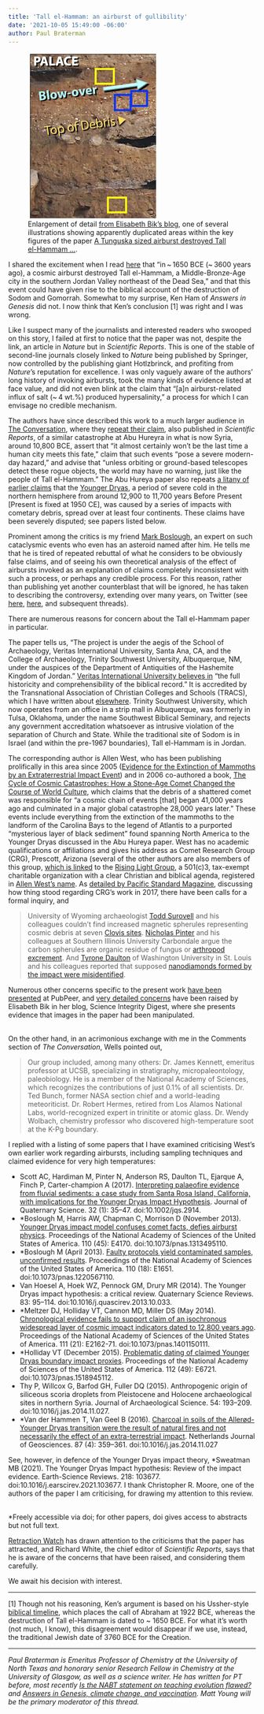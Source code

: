 ```yaml
---
title: 'Tall el-Hammam: an airburst of gullibility'
date: '2021-10-05 15:49:00 -06:00'
author: Paul Braterman
---
```


<figure>
<img src="/uploads/2021/Braterman_figure-3-Detail-2.jpg" alt="Detail of photograph"/>

<figcaption>Enlargement of detail <a href="https://scienceintegritydigest.com/2021/10/01/blast-in-the-past-image-concerns-in-paper-about-comet-that-might-have-destroyed-tall-el-hammam/">from Elisabeth Bik’s blog</a>, one of several illustrations showing apparently duplicated areas within the key figures of the paper <a href="https://www.nature.com/articles/s41598-021-97778-3">A Tunguska sized airburst destroyed Tall el-Hammam …</a>. </figcaption>
</figure>

I shared the excitement when I read [here](https://www.nature.com/articles/s41598-021-97778-3) that “in ~ 1650 BCE (~ 3600 years ago), a cosmic airburst destroyed Tall el-Hammam, a Middle-Bronze-Age city in the southern Jordan Valley northeast of the Dead Sea,” and that this event could have given rise to the biblical account of the destruction of Sodom and Gomorrah. Somewhat to my surprise, Ken Ham of <i>Answers in Genesis</i> did not. I now think that Ken’s conclusion [1] was right and I was wrong.<br/>

Like I suspect many of the journalists and interested readers who swooped on this story, I failed at first to notice that the paper was not, despite the link, an article in <i>Nature</i> but in <i>Scientific Reports</i>. This is one of the stable of second-line journals closely linked to <i>Nature</i> being published by Springer, now controlled by the publishing giant Hotlzbrinck, and profiting from <i>Nature</i>’s reputation for excellence. I was only vaguely aware of the authors’ long history of invoking airbursts, took the many kinds of evidence listed at face value, and did not even blink at the claim that “[a]n airburst-related influx of salt (~ 4 wt.%) produced hypersalinity,” a process for which I can envisage no credible mechanism.

<!--more-->

The authors have since described this work to a much larger audience in [The Conversation](https://theconversation.com/a-giant-space-rock-demolished-an-ancient-middle-eastern-city-and-everyone-in-it-possibly-inspiring-the-biblical-story-of-sodom-167678), where they [repeat their claim](https://www.nature.com/articles/s41598-020-60867-w), also published in <i>Scientific Reports</i>, of a similar catastrophe at Abu Hureyra in what is now Syria, around 10,800 BCE, assert that “it almost certainly won’t be the last time a human city meets this fate,” claim that such events “pose a severe modern-day hazard,” and advise that “unless orbiting or ground-based telescopes detect these rogue objects, the world may have no warning, just like the people of Tall el-Hammam.” The Abu Hureya paper also repeats [a litany of earlier claims](https://en.wikipedia.org/wiki/Younger_Dryas_impact_hypothesis) that the [Younger Dryas](https://en.wikipedia.org/wiki/Younger_Dryas), a period of severe cold in the northern hemisphere from around 12,900 to 11,700  years Before Present [Present is fixed at 1950 CE], was caused by a  series of impacts with cometary debris, spread over at least four continents. These claims have been severely disputed; see papers listed below.<br/>

Prominent among the critics is my friend [Mark Boslough](https://en.wikipedia.org/wiki/Mark_Boslough), an expert on such cataclysmic events who even has an asteroid named after him. He tells me that he is tired of repeated rebuttal of what he considers to be obviously false claims, and of seeing his own theoretical analysis of the effect of airbursts invoked as an explanation of claims completely inconsistent with such a process, or perhaps any credible process. For this reason, rather than publishing yet another counterblast that will be ignored, he has taken to describing the controversy, extending over many years, on Twitter (see [here](https://twitter.com/MarkBoslough/status/1440097126856282113), [here](https://twitter.com/MarkBoslough/status/1440378973309968391), and subsequent threads).<br/>

There are numerous reasons for concern about the Tall el-Hammam paper in particular.<br/>

The paper tells us, “The project is under the aegis of the School of Archaeology, Veritas International University, Santa Ana, CA, and the College of Archaeology, Trinity Southwest University, Albuquerque, NM, under the auspices of the Department of Antiquities of the Hashemite Kingdom of Jordan.” [Veritas International University believes in](https://viu.ves.edu/doctrinal-statement/) “the full historicity and comprehensibility of the biblical record.” It is accredited by the Transnational Association of Christian Colleges and Schools (TRACS), which I have written about [elsewhere](http://www.3quarksdaily.com/3quarksdaily/2013/11/credit-where-none-is-due-creationist-colleges-and-courses-i-am-browsing-school-science-textbooks-pub.html). Trinity Southwest University, which now operates from an office in a strip mall in Albuquerque, was formerly in Tulsa, Oklahoma, under the name Southwest Biblical Seminary, and rejects any government accreditation whatsoever as intrusive violation of the separation of Church and State. While the traditional site of Sodom is in Israel (and within the pre-1967 boundaries), Tall el-Hammam is in Jordan.<br/>

The corresponding author is Allen West, who has been publishing prolifically in this area since 2005 ([Evidence for the Extinction of Mammoths by an Extraterrestrial Impact Event](https://escholarship.org/uc/item/6434d1px)) and in 2006 co-authored a book, [The Cycle of Cosmic Catastrophes: How a Stone-Age Comet Changed the Course of World Culture](https://books.google.co.uk/books?hl=en&lr=&id=d1ooDwAAQBAJ&oi=fnd&pg=PT14&dq=%22Allen+West%22&ots=9QLiSjyrE3&sig=6pEWeeRLpuPRJeGozdWInxrMUsw#v=onepage&q=%22Allen%20West%22&f=false), which claims  that the debris of a shattered comet was responsible for  “a cosmic chain of events [that] began 41,000 years ago and culminated in a major global  catastrophe  28,000 years later.” These events include everything from the extinction of the mammoths to the landform of the Carolina Bays to the legend of Atlantis to a purported “mysterious layer of black sediment” found spanning North America to the Younger Dryas discussed in the Abu Hureya paper.  West has no academic qualifications or affiliations and gives his address as Comet Research Group (CRG), Prescott, Arizona (several of the other authors are also members of this group, [which is linked](https://scienceintegritydigest.com/2021/10/01/blast-in-the-past-image-concerns-in-paper-about-comet-that-might-have-destroyed-tall-el-hammam/) to the [Rising Light Group](https://www.authortalk.audio/), a 501(c)3, tax-exempt charitable organization with a clear Christian and biblical agenda, registered in [Allen West’s name](https://www.authortalk.audio/501-c3.html). As [detailed by Pacific Standard Magazine](https://psmag.com/environment/comet-claim-comes-crashing-to-earth-31180), discussing how thing stood regarding CRG’s work in 2017, there have been calls for a formal inquiry, and 

<blockquote> University of Wyoming archaeologist <a href="http://uwacadweb.uwyo.edu/SUROVELL/">Todd Surovell</a> and his colleagues couldn’t find increased magnetic spherules representing cosmic debris at seven <a href="http://www.pnas.org/content/106/43/18155.abstract?sid=49d79c32-625b-4cdd-bbb2-3ff3254f8a46">Clovis sites</a>. <a href="http://www.geology.siu.edu/people/pinter/index.html">Nicholas Pinter</a> and his colleagues at Southern Illinois University Carbondale argue the carbon spherules are organic residue of fungus or <a href="http://www.agu.org/pubs/crossref/2010/2010GL043345.shtml">arthropod excrement</a>. And <a href="http://physics.wustl.edu/people/daulton_tyrone-l">Tyrone Daulton</a> of Washington University in St. Louis and his colleagues reported that supposed <a href="http://www.pnas.org/content/107/37/16043">nanodiamonds formed by the impact were misidentified</a>.</blockquote>
Numerous other concerns specific to the present work <a href="https://pubpeer.com/publications/37B87CAC48DE4BC98AD40E00330143">have been presented</a> at PubPeer, and <a href="https://scienceintegritydigest.com/2021/10/01/blast-in-the-past-image-concerns-in-paper-about-comet-that-might-have-destroyed-tall-el-hammam/">very detailed concerns</a> have been raised by Elisabeth Bik in her blog, Science Integrity Digest, where she presents evidence that images in the paper had been manipulated.<br/><br/>

On the other hand, in an acrimonious exchange with me in the Comments section of <i>The Conversation</i>, Wells pointed out,
<blockquote>Our group included, among many others: Dr. James Kennett, emeritus professor at UCSB, specializing in stratigraphy, micropaleontology, paleobiology. He is a member of the National Academy of Sciences, which recognizes the contributions of just 0.1% of all scientists. Dr. Ted Bunch, former NASA section chief and a world-leading meteoriticist. Dr. Robert Hermes, retired from Los Alamos National Labs, world-recognized expert in trinitite or atomic glass. Dr. Wendy Wolbach, chemistry professor who discovered high-temperature soot at the K-Pg boundary.</blockquote>
I replied with a listing of some papers that I have examined criticising West’s own earlier work regarding airbursts, including sampling techniques and claimed evidence for very high temperatures:<br/>

<ul><li>Scott AC, Hardiman M, Pinter N, Anderson RS, Daulton TL, Ejarque A, Finch P, Carter-champion A (2017). <a href="https://researchportal.port.ac.uk/portal/en/publications/interpreting-palaeofire-evidence-from-fluvial-sediments(f8638df6-4a41-4fa7-b26f-c337e91253b1).html"> Interpreting palaeofire evidence from fluvial sediments: a case study from Santa Rosa Island, California, with implications for the Younger Dryas Impact Hypothesis</a>. Journal of Quaternary Science. 32 (1): 35–47. doi:10.1002/jqs.2914.</li>
<li>*Boslough M, Harris AW, Chapman C, Morrison D (November 2013). <a href="https://www.ncbi.nlm.nih.gov/pmc/articles/PMC3831451">Younger Dryas impact model confuses comet facts, defies airburst physics</a>. Proceedings of the National Academy of Sciences of the United States of America. 110 (45): E4170. doi:10.1073/pnas.1313495110. </li>
<li>*Boslough M (April 2013). <a href="https://www.ncbi.nlm.nih.gov/pmc/articles/PMC3645552">Faulty protocols yield contaminated samples, unconfirmed results</a>. Proceedings of the National Academy of Sciences of the United States of America. 110 (18): E1651. doi:10.1073/pnas.1220567110. </li>
<li>Van Hoesel A, Hoek WZ, Pennock GM, Drury MR (2014). The Younger Dryas impact hypothesis: a critical review. Quaternary Science Reviews. 83: 95–114. doi:10.1016/j.quascirev.2013.10.033.</li>
<li>*Meltzer DJ, Holliday VT, Cannon MD, Miller DS (May 2014). <a href="https://www.ncbi.nlm.nih.gov/pmc/articles/PMC4040610">Chronological evidence fails to support claim of an isochronous widespread layer of cosmic impact indicators dated to 12,800 years ago</a>. Proceedings of the National Academy of Sciences of the United States of America. 111 (21): E2162-71. doi:10.1073/pnas.1401150111. </li>
<li>*Holliday VT (December 2015). <a href="https://www.ncbi.nlm.nih.gov/pmc/articles/PMC4679064">Problematic dating of claimed Younger Dryas boundary impact proxies</a>. Proceedings of the National Academy of Sciences of the United States of America. 112 (49): E6721. doi:10.1073/pnas.1518945112. </li>
<li>Thy P, Willcox G, Barfod GH, Fuller DQ (2015). Anthropogenic origin of siliceous scoria droplets from Pleistocene and Holocene archaeological sites in northern Syria. Journal of Archaeological Science. 54: 193–209. doi:10.1016/j.jas.2014.11.027. </li>
<li>*Van der Hammen T, Van Geel B (2016). <a href="https://doi.org/10.1017%2FS0016774600023416"> Charcoal in soils of the Allerød-Younger Dryas transition were the result of natural fires and not necessarily the effect of an extra-terrestrial impact</a>. Netherlands Journal of Geosciences. 87 (4): 359–361. doi:10.1016/j.jas.2014.11.027</li></ul>
See, however, in defence of the Younger Dryas impact theory, *Sweatman MB (2021). The Younger Dryas Impact hypothesis: Review of the impact evidence. Earth-Science Reviews. 218: 103677. doi:10.1016/j.earscirev.2021.103677. I thank Christopher R. Moore, one of the authors of the paper I am criticising, for drawing my attention to this review.<br/><br/>
  
*Freely accessible via doi; for other papers, doi gives access to abstracts but not full text.

[Retraction Watch](https://retractionwatch.com/2021/10/01/criticism-engulfs-paper-claiming-an-asteroid-destroyed-biblical-sodom-and-gomorrah/#more-123196) has drawn attention to the criticisms that the paper has attracted, and Richard White, the chief editor of <i>Scientific Reports</i>, says that he is aware of the concerns that have been raised, and considering them carefully.<br/>

We await his decision with interest.

-----

[1] Though not his reasoning, Ken’s argument is based on his Ussher-style [biblical timeline](https://answersingenesis.org/bible-timeline/how-does-mans-history-fit-with-the-biblical-timeline/), which places the call of Abraham at 1922 BCE, whereas the destruction of Tall el-Hammam is dated to ~ 1650 BCE. For what it’s worth (not much, I know), this disagreement would disappear if we use, instead, the traditional Jewish date of 3760 BCE for the Creation.

-----

<i>Paul Braterman is Emeritus Professor of Chemistry at the University of North Texas and honorary senior Research Fellow in Chemistry at the University of Glasgow, as well as a science writer. He has written for PT before, most recently <a href="https://pandasthumb.org/archives/2020/12/Is-the-NABT-statement-flawed.html">Is the NABT statement on teaching evolution flawed?</a>  and <a href="https://pandasthumb.org/archives/2021/08/aig-climate-change-vaccination.html"> Answers in Genesis, climate change, and vaccination</a>.  Matt Young will be the primary moderator of this thread.</i>

